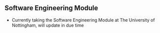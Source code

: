 **Software Engineering Module**
---
- Currently taking the Software Engineering Module at The University of Nottingham, will update in due time
